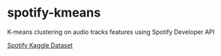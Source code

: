 # spotify-kmeans
K-means clustering on audio tracks features using Spotify Developer API

[Spotify Kaggle Dataset](https://www.kaggle.com/mrmorj/dataset-of-songs-in-spotify)
